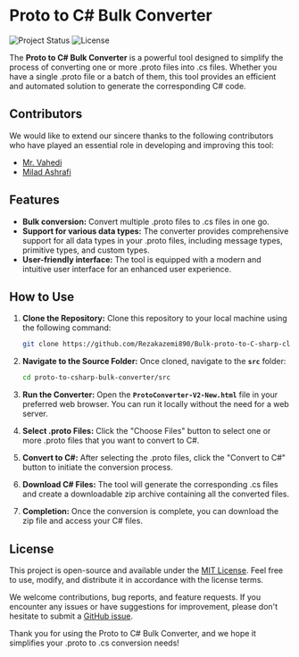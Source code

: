 # Proto to C# Bulk Converter

![Project Status](https://img.shields.io/badge/status-active-brightgreen.svg)
![License](https://img.shields.io/badge/license-MIT-blue.svg)

The **Proto to C# Bulk Converter** is a powerful tool designed to simplify the process of converting one or more .proto files into .cs files. Whether you have a single .proto file or a batch of them, this tool provides an efficient and automated solution to generate the corresponding C# code.

## Contributors

We would like to extend our sincere thanks to the following contributors who have played an essential role in developing and improving this tool:

- [Mr. Vahedi](https://github.com/mrvahedi68)
- [Milad Ashrafi](https://github.com/miladashrafi)

## Features

- **Bulk conversion:** Convert multiple .proto files to .cs files in one go.
- **Support for various data types:** The converter provides comprehensive support for all data types in your .proto files, including message types, primitive types, and custom types.
- **User-friendly interface:** The tool is equipped with a modern and intuitive user interface for an enhanced user experience.

## How to Use

1. **Clone the Repository:**
   Clone this repository to your local machine using the following command:

   ```sh
   git clone https://github.com/Rezakazemi890/Bulk-proto-to-C-sharp-class-converter.git
   ```

2. **Navigate to the Source Folder:**
   Once cloned, navigate to the **`src`** folder:

   ```sh
   cd proto-to-csharp-bulk-converter/src
   ```

3. **Run the Converter:**
   Open the **`ProtoConverter-V2-New.html`** file in your preferred web browser. You can run it locally without the need for a web server.

4. **Select .proto Files:**
   Click the "Choose Files" button to select one or more .proto files that you want to convert to C#.

5. **Convert to C#:**
   After selecting the .proto files, click the "Convert to C#" button to initiate the conversion process.

6. **Download C# Files:**
   The tool will generate the corresponding .cs files and create a downloadable zip archive containing all the converted files.

7. **Completion:**
   Once the conversion is complete, you can download the zip file and access your C# files.

## License

This project is open-source and available under the [MIT License](LICENSE). Feel free to use, modify, and distribute it in accordance with the license terms.

We welcome contributions, bug reports, and feature requests. If you encounter any issues or have suggestions for improvement, please don't hesitate to submit a [GitHub issue](https://github.com/your-username/proto-to-csharp-bulk-converter/issues).

Thank you for using the Proto to C# Bulk Converter, and we hope it simplifies your .proto to .cs conversion needs!

